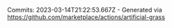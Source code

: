 Commits: 2023-03-14T21:22:53.667Z - Generated via https://github.com/marketplace/actions/artificial-grass
<br>
